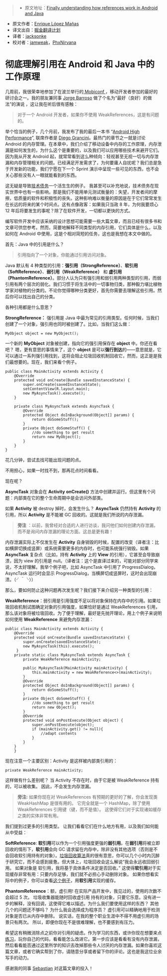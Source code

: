 > * 原文地址：[Finally understanding how references work in Android and Java](https://medium.com/google-developer-experts/finally-understanding-how-references-work-in-android-and-java-26a0d9c92f83#.x1m4ykp6m)
* 原文作者：[Enrique López Mañas](https://medium.com/@enriquelopezmanas)
* 译文出自：[掘金翻译计划](https://github.com/xitu/gold-miner)
* 译者：[jacksonke](https://github.com/jacksonke)
* 校对者：[jamweak](https://github.com/jamweak)，[PhxNirvana](https://github.com/phxnirvana) 

# 彻底理解引用在 Android 和 Java 中的工作原理
几周前，我很荣幸地参加了在波兰举行的[ Mobiconf ](http://2016.mobiconf.org/)，移动开发者参加的最好的研讨会之一。我的朋友兼同事 [Jorge Barroso](https://github.com/flipper83) 做了个名为“最好（良好）的做法”的演说 ，这让我在听后很有感触：

> 对于一个 Android 开发者，如果你不使用 WeakReferences，这是有问题的。

举个恰当的例子，几个月前，我发布了我的最后一本书 “[Android High Performance](https://goo.gl/DLyeXN)”, 联席作者是 [Diego Grancini](https://www.linkedin.com/in/diegograncini)。最热门的章节之一就是讨论 Android 的内存管理。在本章中，我们介绍了移动设备中内存的工作原理，内存泄漏是如何发生的，为什么这个是重要的，以及我们可以应用哪些技术来避开它们。因为我从开发 Android 起，就常常看到这么种倾向：轻视甚至无视一切与内存泄漏和内存管理相关的问题。已经满足开发需求了，为何要庸人自扰呢？我们总是急于开发新的功能，我们宁愿在下一个 Sprint 演示中呈现一些可见的东西，也不会关心那些没有人一眼就能看到的东西。

这无疑是导致[技术债务](https://en.wikipedia.org/wiki/Technical_debt)一个活生生的例子。 我甚至可以补充地说，技术债务在现实世界中也有一些影响，那是我们不能用单元测试衡量的：失望，开发者间的摩擦，低质量的软件和积极性的丧失。这种影响难以衡量的原因是在于它们常常发生在长远的将来的某个时间点。这有点像政客：如果我只当政 8 年，为何我要烦心 12 年后将要发生的事呢？除了在软件开发，一切都以更快的方式。

编写软件开发中应该采纳的设计思想可能需要一些大篇文章，而且已经有很多书和文章可供您参考。然而，简要地解释不同类型的内存引用，它们具体是什么，以及如何在 Android 中使用，这是个相对简短的任务，这也是我想在本文中做的。

首先：Java 中的引用是什么？

> 引用指向了一个对象，你能通过引用访问对象。

Java 默认有 4 种类型的引用：**强引用（StrongReference）**、**软引用（SoftReference）**、**弱引用（WeakReference）** 和 **虚引用（PhantomReference）**。部分人认为只有强引用和弱引用两种类型的引用，而弱引用有两个层次的弱化。我们习惯于将生活中的一切事物归类，那种毅力堪比植物学家对植物的分类的。不论你觉得哪种分类更好，首先你需要去理解这些引用。然后你可以找出自己的分类。

各种引用都是什么意思？

**StrongReference：** 强引用是 Java 中最为常见的引用类型。任何时候，当我们创建了一个对象，强引用也同时被创建了。比如，当我们这么做：

    MyObject object = new MyObject();

一个新的 **MyObject** 对象被创建，指向它的强引用保存在 **object** 中。你还在看吧？ 嗯，更有意思的事情来了，这个 **object** 是可以**强行到达**的——意思就是，它可以通过一系列强引用找到，这将会阻止垃圾回收机制回收它，然而，这正是是我们最想要的。现在，我们来看个例子。

    public class MainActivity extends Activity {
        @Override
        protected void onCreate(Bundle savedInstanceState) {   
            super.onCreate(savedInstanceState);
            setContentView(R.layout.main);
            new MyAsyncTask().execute();
        }

        private class MyAsyncTask extends AsyncTask {
            @Override
            protected Object doInBackground(Object[] params) {
                return doSomeStuff();
            }
            private Object doSomeStuff() {
                //do something to get result
                return new MyObject();
            } 
        }
    }

花几分钟，尝试去找可能出现问题的点。

不用担心，如果一时找不到，那再花点时间看看。

现在呢？

**AsyncTask** 对象会在 **Activity** **onCreate()** 方法中创建并运行。但这里有个问题：内部类在它的整个生命周期中是会访问外部类。

如果 **Activity** 被 destroy 掉时，会发生什么？ **AsyncTask** 仍然持有 **Activity** 的引用，所以 **Activity** 是不能被 GC 回收的。这就是我们所说的内存泄漏。

> **旁注** ：以前，我曾经对合适的人进行访谈，我问他们如何创建内存泄漏，而不是询问内存泄漏的理论方面。这总是更有趣！

内存泄漏实际上不仅发生在 **Activity** 自身销毁的时候，配置的改变（译者注：比如横屏切换成竖屏）或系统需要更多的内存时，也可能系统强行销毁。如果 **AsyncTask** 复杂点（比如，持有 **Activity** 上的 **View** 的引用），它甚至会导致崩溃，因为 view 的引用是 null。（译者注：这个是直译过来的，可能对部分同学来说，不太好理解。我举个例子吧，比如 AsyncTask 中引用了 ProgressDialog，AsyncTask 运行时会显示 ProgressDialog，当横屏切成竖屏时，这时会出现崩溃。（╯＾╰〉）

那么，要如何防止这种问题再次发生呢？我们接下来介绍另一种类型的引用：

**WeakReference**：弱引用是引用强度不足以将对象保持在内存中的引用。如果垃圾回收机制试图确定对象的引用强度，如果恰好是通过 WeakReferences 引用，那么该对象将被垃圾回收。为了便于理解，最好是先抛开理论，用上个例子来说明如何使用 **WeakReference** 来避免内存泄漏：

    public class MainActivity extends Activity {
        @Override
        protected void onCreate(Bundle savedInstanceState) {
            super.onCreate(savedInstanceState);
            new MyAsyncTask(this).execute();
         }
        private static class MyAsyncTask extends AsyncTask {
            private WeakReference mainActivity;    

            public MyAsyncTask(MainActivity mainActivity) {   
                this.mainActivity = new WeakReference<>(mainActivity);            
            }
            @Override
            protected Object doInBackground(Object[] params) {
                return doSomeStuff();
            }
            private Object doSomeStuff() {
                //do something to get result
                return new Object();
            }
            @Override
            protected void onPostExecute(Object object) {
                super.onPostExecute(object);
                if (mainActivity.get() != null){
                    //adapt contents
                }
            }
        }
        }

现在注意一个主要区别：Activity 是这样被内部类引用的：

    private WeakReference mainActivity;

这样做有什么差别呢？ 当 Activity 不存在时，由于它是被 WeakReference 持有的，可以被收集。 因此，不会发生内存泄漏。

> **旁注:** 如果你现在对 WeakReferences 有预期的更好的了解，你会发现类 WeakHashMap 是很有用的。 它完全就是一个 HashMap，除了使用 WeakReferences 引用键（键，而不是值）。 这使得它们对于实现诸如缓存之类的实体非常有用。

我们提到过更多的引用类型。 让我们看看它们在什么地方有用，以及我们如何能从中受益：

**SoftReference**: **软引用**可以作为一个引用强度更强的**弱引用**。在**弱引用**将被立即回收的情形下，**软引用**会向 GC 请求留在内存中，除非没有其他选项（否则是不会回收软引用持有的对象）。[垃圾回收算法](https://plumbr.eu/handbook/garbage-collection-algorithms-implementations)真的很有意思，你可以几个小时内沉醉于研究它，而不会感到疲惫。但大体上，垃圾回收会这么解说“我会永远收回弱引用。 如果对象是 软引用，我将基于具体条件决定是否回收。” 这使得**软引用**对于实现缓存非常有用：只要内存足够，我们就不必担心手动删除对象。 如果你想看实际中的例子，你可以查看[这个例子](http://peters-andoird-blog.blogspot.de/2012/05/softreference-cache.html)，用**软引用**实现的缓存。

**PhantomReference**：额，虚引用! 在实际产品开发中，我见过的，使用的次数不会超过 5 次。 垃圾收集器能随时回收虚引用 持有的对象，只要它乐意。没有进一步的解释，没有回调，这使得它难以描述。为什么我们要使用这样的东西？ 其他几个的问题还不够吗？ 为什么我会选择成为程序员？ 虚引用可以精确地用于检测对象是否已从内存中删除。 说实话，在我的整个职业生涯中不得不用虚引用的场景只有两次。 所以，即便你现在不是很难理解，也不要感到有压力。

希望这有稍微消除点之前你对引用的疑虑。作为学习的东西，或许你现在想要来点[练习](https://medium.com/@enriquelopezmanas/the-theoretical-animal-4f6901aaf571#.5nocvfu4m)，玩你自己的代码，看看能怎么改进它。第一步应该是看看有没有内存泄漏，然后看看能否通过这里所学的知识去改掉那些令人讨厌的内存泄漏。如果你喜欢这篇文章，或者它确实帮到了你，请随意分享或者留下你的评论。这也是我这位业余写手的动力。

感谢我的同事 [Sebastian](https://twitter.com/semuvex) 对这篇文章的投入！
